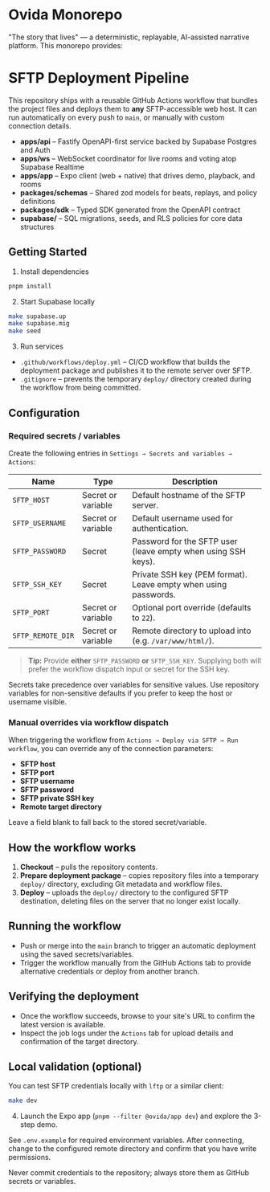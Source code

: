 # Ovida Monorepo

"The story that lives" — a deterministic, replayable, AI-assisted narrative platform. This monorepo provides:
# SFTP Deployment Pipeline

This repository ships with a reusable GitHub Actions workflow that bundles the project files and deploys them to **any** SFTP-accessible web host. It can run automatically on every push to `main`, or manually with custom connection details.

- **apps/api** – Fastify OpenAPI-first service backed by Supabase Postgres and Auth
- **apps/ws** – WebSocket coordinator for live rooms and voting atop Supabase Realtime
- **apps/app** – Expo client (web + native) that drives demo, playback, and rooms
- **packages/schemas** – Shared zod models for beats, replays, and policy definitions
- **packages/sdk** – Typed SDK generated from the OpenAPI contract
- **supabase/** – SQL migrations, seeds, and RLS policies for core data structures

## Getting Started

1. Install dependencies

```bash
pnpm install
```

2. Start Supabase locally

```bash
make supabase.up
make supabase.mig
make seed
```

3. Run services
- `.github/workflows/deploy.yml` – CI/CD workflow that builds the deployment package and publishes it to the remote server over SFTP.
- `.gitignore` – prevents the temporary `deploy/` directory created during the workflow from being committed.

## Configuration

### Required secrets / variables

Create the following entries in `Settings → Secrets and variables → Actions`:

| Name | Type | Description |
|------|------|-------------|
| `SFTP_HOST` | Secret or variable | Default hostname of the SFTP server. |
| `SFTP_USERNAME` | Secret or variable | Default username used for authentication. |
| `SFTP_PASSWORD` | Secret | Password for the SFTP user (leave empty when using SSH keys). |
| `SFTP_SSH_KEY` | Secret | Private SSH key (PEM format). Leave empty when using passwords. |
| `SFTP_PORT` | Secret or variable | Optional port override (defaults to `22`). |
| `SFTP_REMOTE_DIR` | Secret or variable | Remote directory to upload into (e.g. `/var/www/html/`). |

> **Tip:** Provide **either** `SFTP_PASSWORD` **or** `SFTP_SSH_KEY`. Supplying both will prefer the workflow dispatch input or secret for the SSH key.

Secrets take precedence over variables for sensitive values. Use repository variables for non-sensitive defaults if you prefer to keep the host or username visible.

### Manual overrides via workflow dispatch

When triggering the workflow from `Actions → Deploy via SFTP → Run workflow`, you can override any of the connection parameters:

- **SFTP host**
- **SFTP port**
- **SFTP username**
- **SFTP password**
- **SFTP private SSH key**
- **Remote target directory**

Leave a field blank to fall back to the stored secret/variable.

## How the workflow works

1. **Checkout** – pulls the repository contents.
2. **Prepare deployment package** – copies repository files into a temporary `deploy/` directory, excluding Git metadata and workflow files.
3. **Deploy** – uploads the `deploy/` directory to the configured SFTP destination, deleting files on the server that no longer exist locally.

## Running the workflow

- Push or merge into the `main` branch to trigger an automatic deployment using the saved secrets/variables.
- Trigger the workflow manually from the GitHub Actions tab to provide alternative credentials or deploy from another branch.

## Verifying the deployment

- Once the workflow succeeds, browse to your site's URL to confirm the latest version is available.
- Inspect the job logs under the `Actions` tab for upload details and confirmation of the target directory.

## Local validation (optional)

You can test SFTP credentials locally with `lftp` or a similar client:

```bash
make dev
```

4. Launch the Expo app (`pnpm --filter @ovida/app dev`) and explore the 3-step demo.

See `.env.example` for required environment variables.
After connecting, change to the configured remote directory and confirm that you have write permissions.

Never commit credentials to the repository; always store them as GitHub secrets or variables.
